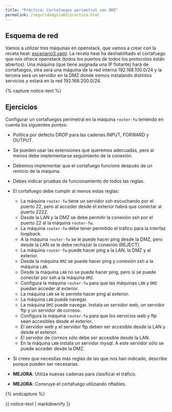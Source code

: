 ```yaml
---
title: "Práctica: Cortafuegos perimetral con DMZ"
permalink: /seguridadgs/u03/practica.html
---
```


## Esquema de red

Vamos a utilizar tres máquinas en openstack, que vamos a crear con la receta heat: [escenario3.yaml](escenario3.yaml). La receta heat ha deshabilitado el cortafuego que nos ofrece openstack (todos los puertos de todos los protocolos están abiertos). Una máquina (que tiene asignada una IP flotante) hará de cortafuegos, otra será una máquina de la red interna 192.168.100.0/24 y la tercera será un servidor en la DMZ donde iremos instalando distintos servicios y estará en la red 192.168.200.0/24.

{% capture notice-text %}
## Ejercicios

Configurar un cortafuegos perimetral en la máquina `router-fw` teniendo en cuenta los siguientes puntos:

* Política por defecto DROP para las cadenas INPUT, FORWARD y OUTPUT.
* Se pueden usar las extensiones que queremos adecuadas, pero al menos debe implementarse seguimiento de la conexión.
* Debemos implementar que el cortafuego funcione después de un reinicio de la máquina.
* Debes indicar pruebas de funcionamiento de todos las reglas.
* El cortafuego debe cumplir al menos estas reglas:
    * La máquina `router-fw` tiene un servidor ssh escuchando por el puerto 22, pero al acceder desde el exterior habrá que conectar al puerto 2222.
    * Desde la LAN y la DMZ se debe permitir la conexión ssh por el puerto 22 al la máquina `router-fw`.
    * La máquina `router-fw` debe tener permitido el tráfico para la interfaz loopback.
    * A la máquina `router-fw`  se le puede hacer ping desde la DMZ, pero desde la LAN se le debe rechazar la conexión (REJECT). 
    * La máquina `router-fw` puede hacer ping a la LAN, la DMZ y al exterior.
    * Desde la máquina `DMZ` se puede hacer ping y conexión ssh a la máquina `LAN`.
    * Desde la máquina `LAN` no se puede hacer ping, pero si se puede conectar por ssh a la máquina `DMZ`.
    * Configura la máquina `router-fw` para que las máquinas `LAN` y `DMZ` puedan acceder al exterior.
    * La máquina `LAN` se le permite hacer ping al exterior.
    * La máquina `LAN` puede navegar.
    * La máquina `DMZ` puede navegar. Instala un servidor web, un servidor ftp y un servidor de correos.
    * Configura la máquina `router-fw` para que los servicios web y ftp sean accesibles desde el exterior.
    * El servidor web y el servidor ftp deben ser accesible desde la LAN y desde el exterior.
    * El servidor de correos sólo debe ser accesible desde la LAN.
    * En la máquina `LAN` instala un servidor mysql. A este servidor sólo se puede acceder desde la DMZ.

* Si crees que necesitas más reglas de las que nos han indicado, describe porque pueden ser necesarias.
* **MEJORA**: Utiliza nuevas cadenas para clasificar el tráfico.
* **MEJORA**: Consruye el cortafuego utilizando nftables.

{% endcapture %}<div class="notice--info">{{ notice-text | markdownify }}</div>
